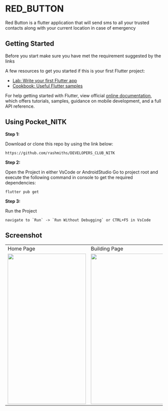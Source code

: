 # RED_BUTTON

Red Button is a flutter application that will send sms to all your trusted contacts along with your current location in case of emergency


## Getting Started

Before you start make sure you have met the requirement suggested by the links

A few resources to get you started if this is your first Flutter project:

- [Lab: Write your first Flutter app](https://flutter.dev/docs/get-started/codelab)
- [Cookbook: Useful Flutter samples](https://flutter.dev/docs/cookbook)

For help getting started with Flutter, view official
[online documentation](https://flutter.dev/docs), which offers tutorials,
samples, guidance on mobile development, and a full API reference.

## Using Pocket_NITK

**Step 1:**

Download or clone this repo by using the link below:

```
https://github.com/rashmiths/DEVELOPERS_CLUB_NITK
```

**Step 2:**

Open the Project in either VsCode or AndroidStudio Go to project root and execute the following command in console to get the required dependencies: 

```
flutter pub get 
```

**Step 3:**

Run the Project

```
navigate to `Run` -> `Run Without Debugging` or CTRL+F5 in VsCode

```
## Screenshot

<table>
  <tr>
    <td>Home Page</td>
     <td>Building Page</td>
     <td>MapPage</td>
    <td>SettingsPage</td>
  </tr>
  <tr>
    <td><img src="https://user-images.githubusercontent.com/54366663/95326469-476cfc80-08c0-11eb-83cc-c774581ffb0f.jpeg" width=250 height=480></td>
    <td><img src="https://user-images.githubusercontent.com/54366663/95326482-4c31b080-08c0-11eb-8ff4-133e365e52f7.jpeg" width=250 height=480></td>
    <td><img src="https://user-images.githubusercontent.com/54366663/95327470-b72fb700-08c1-11eb-8ea8-df9ff6b7e6d5.jpeg" width=250 height=480></td>
    <td><img src="https://user-images.githubusercontent.com/54366663/95326499-5489eb80-08c0-11eb-95e6-655cc94b5bd4.jpeg" width=250 height=480></td>
  </tr>
 </table>
 
 
 

 




